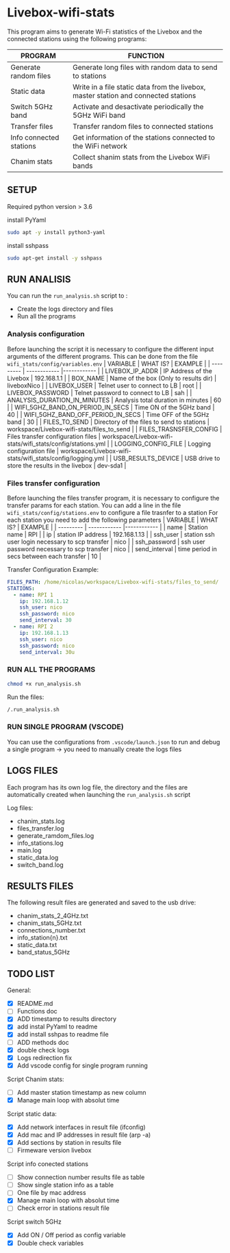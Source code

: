 # Livebox-wifi-stats

This program aims to generate Wi-Fi statistics of the Livebox and the connected stations using the following programs:

| PROGRAM                    | FUNCTION                                                                             |
| -------------------------- | ------------------------------------------------------------------------------------ |
| Generate random files      | Generate long files with random data to send to stations                             |
| Static data                | Write in a file static data from the livebox, master station and connected stations  |
| Switch 5GHz band           | Activate and desactivate periodically the 5GHz WiFi band                             |
| Transfer files             | Transfer random files to connected stations                                          |
| Info connected stations    | Get information of the stations connected to the WiFi network                        |
| Chanim stats               | Collect shanim stats from the Livebox WiFi bands                                     |

## SETUP

Required python version > 3.6

install PyYaml

```bash
sudo apt -y install python3-yaml
```

install sshpass

```bash
sudo apt-get install -y sshpass
```

## RUN ANALISIS

You can run the `run_analysis.sh` script to :

- Create the logs directory and files
- Run all the programs

### Analysis configuration

Before launching the script it is necessary to configure the different input arguments of the different programs.
This can be done from the file `wifi_stats/config/variables.env`
| VARIABLE  | WHAT IS?  | EXAMPLE |
| --------- | ------------ |------------ |
| LIVEBOX_IP_ADDR | IP Address of the Livebox | 192.168.1.1 |
| BOX_NAME | Name of the box (Only to results dir) | liveboxNico |
| LIVEBOX_USER | Telnet user to connect to LB | root |
| LIVEBOX_PASSWORD | Telnet password to connect to LB | sah |
| ANALYSIS_DURATION_IN_MINUTES | Analysis total duration in minutes | 60 |
| WIFI_5GHZ_BAND_ON_PERIOD_IN_SECS | Time ON of the 5GHz band | 40 |
| WIFI_5GHZ_BAND_OFF_PERIOD_IN_SECS | Time OFF of the 5GHz band | 30 |
| FILES_TO_SEND | Directory of the files to send to stations | workspace/Livebox-wifi-stats/files_to_send |
| FILES_TRASNSFER_CONFIG | Files transfer configuration files | workspace/Livebox-wifi-stats/wifi_stats/config/stations.yml |
| LOGGING_CONFIG_FILE | Logging configuration file | workspace/Livebox-wifi-stats/wifi_stats/config/logging.yml |
| USB_RESULTS_DEVICE | USB drive to store the results in the livebox | dev-sda1 |

### Files transfer configuration

Before launching the files transfer program, it is necessary to configure the transfer params for each station.
You can add a line in the file `wifi_stats/config/stations.env` to configure a file trasnfer to a station
For each station you need to add the following parameters
| VARIABLE  | WHAT IS?  | EXAMPLE |
| --------- | ------------ |------------ |
| name | Station name | RPI |
| ip | station IP address | 192.168.1.13 |
| ssh_user | station ssh user login necessary to scp transfer | nico |
| ssh_password | ssh user password necessary to scp transfer | nico |
| send_interval | time period in secs between each transfer | 10 |

Transfer Configuration Example:

```yml
FILES_PATH: /home/nicolas/workspace/Livebox-wifi-stats/files_to_send/
STATIONS:
  - name: RPI 1
    ip: 192.168.1.12
    ssh_user: nico
    ssh_password: nico
    send_interval: 30
  - name: RPI 2
    ip: 192.168.1.13
    ssh_user: nico
    ssh_password: nico
    send_interval: 30u
```

### RUN ALL THE PROGRAMS

```bash
chmod +x run_analysis.sh
```

Run the files:

``` bash
/.run_analysis.sh
```

### RUN SINGLE PROGRAM (VSCODE)

You can use the configurations from `.vscode/launch.json` to run and debug a single program
->  you need to manually create the logs files

## LOGS FILES

Each program has its own log file, the directory and the files are automatically created when launching the `run_analysis.sh` script

Log files:

- chanim_stats.log
- files_transfer.log
- generate_ramdom_files.log
- info_stations.log
- main.log
- static_data.log
- switch_band.log

## RESULTS FILES

The following result files are generated and saved to the usb drive:

- chanim_stats_2_4GHz.txt
- chanim_stats_5GHz.txt
- connections_number.txt
- info_station{n}.txt
- static_data.txt
- band_status_5GHz

## TODO LIST

General:

- [X] README.md
- [ ] Functions doc
- [X] ADD timestamp to results directory
- [X] add instal PyYaml to readme
- [X] add install sshpas to readme file
- [ ] ADD methods doc
- [X] double check logs
- [X] Logs redirection fix
- [X] Add vscode config for single program running

Script Chanim stats:

- [ ] Add master station timestamp as new column
- [X] Manage main loop with absolut time

Script static data:

- [X] Add network interfaces in result file (ifconfig)
- [X] Add mac and IP addresses in result file (arp -a)
- [X] Add sections by station in results file
- [ ] Firmeware version livebox

Script info conected stations

- [ ] Show connection number results file as table
- [ ] Show single station info as a table
- [ ] One file by mac address
- [X] Manage main loop with absolut time
- [ ] Check error in stations result file

Script switch 5GHz

- [X] Add ON / Off period as config variable
- [X] Double check variables
